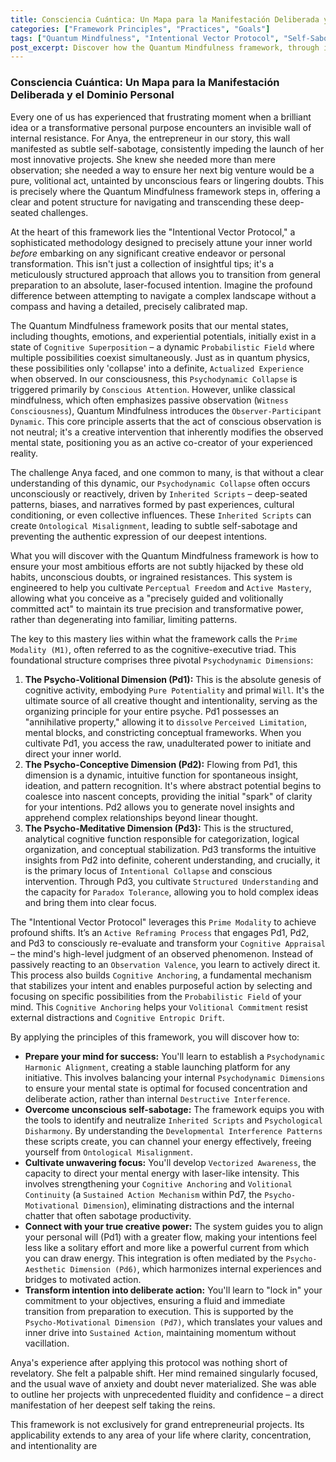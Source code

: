 ```yaml
---
title: Consciencia Cuántica: Un Mapa para la Manifestación Deliberada y el Dominio Personal
categories: ["Framework Principles", "Practices", "Goals"]
tags: ["Quantum Mindfulness", "Intentional Vector Protocol", "Self-Sabotage", "Personal Mastery", "Conscious Manifestation", "Psychodynamic Dimensions", "Cognitive Superposition", "Observer-Participant Dynamic", "Prime Modality", "Cognitive Anchoring"]
post_excerpt: Discover how the Quantum Mindfulness framework, through its "Intentional Vector Protocol," provides a precise map for overcoming internal resistance and self-sabotage. Learn to align your inner world with your deepest intentions, transforming potential into deliberate action and achieving profound personal mastery. This approach goes beyond mere observation, enabling you to consciously shape your experienced reality.
---
```


### Consciencia Cuántica: Un Mapa para la Manifestación Deliberada y el Dominio Personal

Every one of us has experienced that frustrating moment when a brilliant idea or a transformative personal purpose encounters an invisible wall of internal resistance. For Anya, the entrepreneur in our story, this wall manifested as subtle self-sabotage, consistently impeding the launch of her most innovative projects. She knew she needed more than mere observation; she needed a way to ensure her next big venture would be a pure, volitional act, untainted by unconscious fears or lingering doubts. This is precisely where the Quantum Mindfulness framework steps in, offering a clear and potent structure for navigating and transcending these deep-seated challenges.

At the heart of this framework lies the "Intentional Vector Protocol," a sophisticated methodology designed to precisely attune your inner world *before* embarking on any significant creative endeavor or personal transformation. This isn't just a collection of insightful tips; it's a meticulously structured approach that allows you to transition from general preparation to an absolute, laser-focused intention. Imagine the profound difference between attempting to navigate a complex landscape without a compass and having a detailed, precisely calibrated map.

The Quantum Mindfulness framework posits that our mental states, including thoughts, emotions, and experiential potentials, initially exist in a state of `Cognitive Superposition` – a dynamic `Probabilistic Field` where multiple possibilities coexist simultaneously. Just as in quantum physics, these possibilities only 'collapse' into a definite, `Actualized Experience` when observed. In our consciousness, this `Psychodynamic Collapse` is triggered primarily by `Conscious Attention`. However, unlike classical mindfulness, which often emphasizes passive observation (`Witness Consciousness`), Quantum Mindfulness introduces the `Observer-Participant Dynamic`. This core principle asserts that the act of conscious observation is not neutral; it's a creative intervention that inherently modifies the observed mental state, positioning you as an active co-creator of your experienced reality.

The challenge Anya faced, and one common to many, is that without a clear understanding of this dynamic, our `Psychodynamic Collapse` often occurs unconsciously or reactively, driven by `Inherited Scripts` – deep-seated patterns, biases, and narratives formed by past experiences, cultural conditioning, or even collective influences. These `Inherited Scripts` can create `Ontological Misalignment`, leading to subtle self-sabotage and preventing the authentic expression of our deepest intentions.

What you will discover with the Quantum Mindfulness framework is how to ensure your most ambitious efforts are not subtly hijacked by these old habits, unconscious doubts, or ingrained resistances. This system is engineered to help you cultivate `Perceptual Freedom` and `Active Mastery`, allowing what you conceive as a "precisely guided and volitionally committed act" to maintain its true precision and transformative power, rather than degenerating into familiar, limiting patterns.

The key to this mastery lies within what the framework calls the `Prime Modality (M1)`, often referred to as the cognitive-executive triad. This foundational structure comprises three pivotal `Psychodynamic Dimensions`:

1.  **The Psycho-Volitional Dimension (Pd1):** This is the absolute genesis of cognitive activity, embodying `Pure Potentiality` and primal `Will`. It's the ultimate source of all creative thought and intentionality, serving as the organizing principle for your entire psyche. Pd1 possesses an "annihilative property," allowing it to `dissolve` `Perceived Limitation`, mental blocks, and constricting conceptual frameworks. When you cultivate Pd1, you access the raw, unadulterated power to initiate and direct your inner world.
2.  **The Psycho-Conceptive Dimension (Pd2):** Flowing from Pd1, this dimension is a dynamic, intuitive function for spontaneous insight, ideation, and pattern recognition. It's where abstract potential begins to coalesce into nascent concepts, providing the initial "spark" of clarity for your intentions. Pd2 allows you to generate novel insights and apprehend complex relationships beyond linear thought.
3.  **The Psycho-Meditative Dimension (Pd3):** This is the structured, analytical cognitive function responsible for categorization, logical organization, and conceptual stabilization. Pd3 transforms the intuitive insights from Pd2 into definite, coherent understanding, and crucially, it is the primary locus of `Intentional Collapse` and conscious intervention. Through Pd3, you cultivate `Structured Understanding` and the capacity for `Paradox Tolerance`, allowing you to hold complex ideas and bring them into clear focus.

The "Intentional Vector Protocol" leverages this `Prime Modality` to achieve profound shifts. It’s an `Active Reframing Process` that engages Pd1, Pd2, and Pd3 to consciously re-evaluate and transform your `Cognitive Appraisal` – the mind's high-level judgment of an observed phenomenon. Instead of passively reacting to an `Observation Valence`, you learn to actively direct it. This process also builds `Cognitive Anchoring`, a fundamental mechanism that stabilizes your intent and enables purposeful action by selecting and focusing on specific possibilities from the `Probabilistic Field` of your mind. This `Cognitive Anchoring` helps your `Volitional Commitment` resist external distractions and `Cognitive Entropic Drift`.

By applying the principles of this framework, you will discover how to:

*   **Prepare your mind for success:** You'll learn to establish a `Psychodynamic Harmonic Alignment`, creating a stable launching platform for any initiative. This involves balancing your internal `Psychodynamic Dimensions` to ensure your mental state is optimal for focused concentration and deliberate action, rather than internal `Destructive Interference`.
*   **Overcome unconscious self-sabotage:** The framework equips you with the tools to identify and neutralize `Inherited Scripts` and `Psychological Disharmony`. By understanding the `Developmental Interference Patterns` these scripts create, you can channel your energy effectively, freeing yourself from `Ontological Misalignment`.
*   **Cultivate unwavering focus:** You'll develop `Vectorized Awareness`, the capacity to direct your mental energy with laser-like intensity. This involves strengthening your `Cognitive Anchoring` and `Volitional Continuity` (a `Sustained Action Mechanism` within Pd7, the `Psycho-Motivational Dimension`), eliminating distractions and the internal chatter that often sabotage productivity.
*   **Connect with your true creative power:** The system guides you to align your personal will (Pd1) with a greater flow, making your intentions feel less like a solitary effort and more like a powerful current from which you can draw energy. This integration is often mediated by the `Psycho-Aesthetic Dimension (Pd6)`, which harmonizes internal experiences and bridges to motivated action.
*   **Transform intention into deliberate action:** You'll learn to "lock in" your commitment to your objectives, ensuring a fluid and immediate transition from preparation to execution. This is supported by the `Psycho-Motivational Dimension (Pd7)`, which translates your values and inner drive into `Sustained Action`, maintaining momentum without vacillation.

Anya's experience after applying this protocol was nothing short of revelatory. She felt a palpable shift. Her mind remained singularly focused, and the usual wave of anxiety and doubt never materialized. She was able to outline her projects with unprecedented fluidity and confidence – a direct manifestation of her deepest self taking the reins.

This framework is not exclusively for grand entrepreneurial projects. Its applicability extends to any area of your life where clarity, concentration, and intentionality are